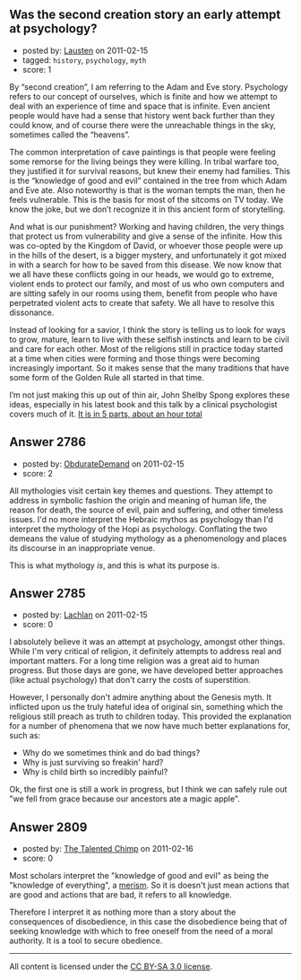 ## Was the second creation story an early attempt at psychology?

- posted by: [Lausten](https://stackexchange.com/users/-1/584-lausten) on 2011-02-15
- tagged: `history`, `psychology`, `myth`
- score: 1

By “second creation”, I am referring to the Adam and Eve story. Psychology refers to our concept of ourselves, which is finite and how we attempt to deal with an experience of time and space that is infinite. Even ancient people would have had a sense that history went back further than they could know, and of course there were the unreachable things in the sky, sometimes called the “heavens”. 

The common interpretation of cave paintings is that people were feeling some remorse for the living beings they were killing. In tribal warfare too, they justified it for survival reasons, but knew their enemy had families. This is the “knowledge of good and evil” contained in the tree from which Adam and Eve ate. Also noteworthy is that is the woman tempts the man, then he feels vulnerable. This is the basis for most of the sitcoms on TV today. We know the joke, but we don’t recognize it in this ancient form of storytelling. 

And what is our punishment? Working and having children, the very things that protect us from vulnerability and give a sense of the infinite. How this was co-opted by the Kingdom of David, or whoever those people were up in the hills of the desert, is a bigger mystery, and unfortunately it got mixed in with a search for how to be saved from this disease. We now know that we all have these conflicts going in our heads, we would go to extreme, violent ends to protect our family, and most of us who own computers and are sitting safely in our rooms using them, benefit from people who have perpetrated violent acts to create that safety. We all have to resolve this dissonance. 

Instead of looking for a savior, I think the story is telling us to look for ways to grow, mature, learn to live with these selfish instincts and learn to be civil and care for each other. Most of the religions still in practice today started at a time when cities were forming and those things were becoming increasingly important. So it makes sense that the many traditions that have some form of the Golden Rule all started in that time. 

I’m not just making this up out of thin air, John Shelby Spong explores these ideas, especially in his latest book and this talk by a clinical psychologist covers much of it. [It is in 5 parts, about an hour total][1]


  [1]:  http://www.youtube.com/watch?v=GpLVwcAoSRk&feature=PlayList&p=54BA8679D0DE0725&index=0


## Answer 2786

- posted by: [ObdurateDemand](https://stackexchange.com/users/-1/524-obduratedemand) on 2011-02-15
- score: 2

<p>All mythologies visit certain key themes and questions.  They attempt to address in symbolic fashion the origin and meaning of human life, the reason for death, the source of evil, pain and suffering, and other timeless issues.  I'd no more interpret the Hebraic mythos as psychology than I'd interpret the mythology of the Hopi as psychology.  Conflating the two demeans the value of studying mythology as a phenomenology and places its discourse in an inappropriate venue.</p>

<p>This is what mythology <em>is</em>, and this is what its purpose is.</p>



## Answer 2785

- posted by: [Lachlan](https://stackexchange.com/users/-1/1024-lachlan) on 2011-02-15
- score: 0

<p>I absolutely believe it was an attempt at psychology, amongst other things. While I'm very critical of religion, it definitely attempts to address real and important matters. For a long time religion was a great aid to human progress. But those days are gone, we have developed better approaches (like actual psychology) that don't carry the costs of superstition.</p>

<p>However, I personally don't admire anything about the Genesis myth. It inflicted upon us the truly hateful idea of original sin, something which the religious still preach as truth to children today. This provided the explanation for a number of phenomena that we now have much better explanations for, such as:</p>

<ul>
<li>Why do we sometimes think and do bad things?</li>
<li>Why is just surviving so freakin' hard?</li>
<li>Why is child birth so incredibly painful?</li>
</ul>

<p>Ok, the first one is still a work in progress, but I think we can safely rule out "we fell from grace because our ancestors ate a magic apple".</p>



## Answer 2809

- posted by: [The Talented Chimp](https://stackexchange.com/users/-1/210-the-talented-chimp) on 2011-02-16
- score: 0

<p>Most scholars interpret the "knowledge of good and evil" as being the "knowledge of everything", a <a href="http://en.wikipedia.org/wiki/Merism" rel="nofollow">merism</a>. So it is doesn't just mean actions that are good and actions that are bad, it refers to all knowledge.</p>

<p>Therefore I interpret it as nothing more than a story about the consequences of disobedience, in this case the disobedience being that of seeking knowledge with which to free oneself from the need of a moral authority. It is a tool to secure obedience.</p>




---

All content is licensed under the [CC BY-SA 3.0 license](https://creativecommons.org/licenses/by-sa/3.0/).
